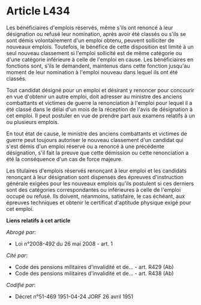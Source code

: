 # Article L434

Les bénéficiaires d'emplois réservés, même s'ils ont renoncé à leur désignation ou refusé leur nomination, après avoir été
classés ou s'ils se sont démis volontairement d'un emploi obtenu, peuvent solliciter de nouveaux emplois. Toutefois, le
bénéfice de cette disposition est limité à un seul nouveau classement si l'emploi sollicité est de même catégorie ou d'une
catégorie inférieure à celle de l'emploi en cause. Les bénéficiaires en fonctions sont, s'ils le demandent, maintenus dans
cette fonction jusqu'au moment de leur nomination à l'emploi nouveau dans lequel ils ont été classés.

Tout candidat désigné pour un emploi et désirant y renoncer pour concourir en vue d'obtenir un autre emploi, doit adresser au
ministre des anciens combattants et victimes de guerre la renonciation à l'emploi pour lequel il a été classé dans le délai
d'un mois de la réception de l'avis de désignation à cet emploi. Il peut postuler en vue de prendre part aux examens relatifs
à un ou plusieurs emplois.

En tout état de cause, le ministre des anciens combattants et victimes de guerre peut toujours autoriser le nouveau
classement d'un candidat qui s'est démis d'un emploi réservé ou a renoncé à une précédente désignation, s'il fait la preuve
que cette démission ou cette renonciation a été la conséquence d'un cas de force majeure.

Les titulaires d'emplois réservés renonçant à leur emploi et les candidats renonçant à leur désignation sont dispensés des
épreuves d'instruction générale exigées pour les nouveaux emplois qu'ils postulent si ces derniers sont des catégories
correspondantes ou inférieures à celle de l'emploi occupé ou refusé. Ils doivent, néanmoins, satisfaire, le cas échéant, aux
épreuves techniques et obtenir le certificat d'aptitude physique exigé pour cet emploi.

**Liens relatifs à cet article**

_Abrogé par_:

  - Loi n°2008-492 du 26 mai 2008 - art. 1

_Cité par_:

  - Code des pensions militaires d'invalidité et de... - art. R429 (Ab)
  - Code des pensions militaires d'invalidité et de... - art. R438 (Ab)

_Codifié par_:

  - Décret n°51-469 1951-04-24 JORF 26 avril 1951

